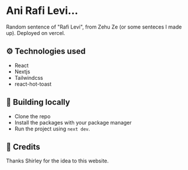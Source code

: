 # Ani Rafi Levi...
Random sentence of "Rafi Levi", from Zehu Ze (or some senteces I made up). Deployed on vercel.

## ⚙ Technologies used
- React
- Nextjs
- Tailwindcss
- react-hot-toast

## 🚀 Building locally
- Clone the repo
- Install the packages with your package manager
- Run the project using `next dev`.

## 🙏 Credits
Thanks Shirley for the idea to this website.
